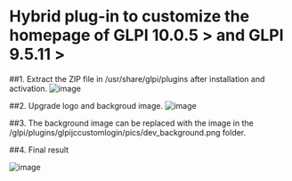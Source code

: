 # Hybrid plug-in to customize the homepage of GLPI 10.0.5 > and GLPI 9.5.11 >


##1. Extract the ZIP file in /usr/share/glpi/plugins after installation and activation.
![image](https://user-images.githubusercontent.com/70910492/218893935-1582a509-0561-4d0c-b753-11eb2f8e329e.png)

##2. Upgrade logo and backgroud image.
![image](https://user-images.githubusercontent.com/70910492/218894164-7d7b0fff-1643-4a3f-a7b6-a75084e5e0a7.png)

##3. The background image can be replaced with the image in the /glpi/plugins/glpijccustomlogin/pics/dev_background.png folder.

##4. Final result

![image](https://user-images.githubusercontent.com/70910492/218898496-dcc47afa-9dd3-4c20-a8ae-85e65933e377.png)

